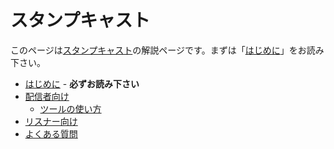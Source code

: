 # スタンプキャスト

このページは[スタンプキャスト](https://stamp.archsted.com)の解説ページです。まずは「[はじめに](./read1st.md)」をお読み下さい。

* [はじめに](./read1st.md) - **必ずお読み下さい**
* [配信者向け](./forBroadcaster.md)
    * [ツールの使い方](./tool.md)
* [リスナー向け](./forListener.md)
* [よくある質問](./faq.md)
